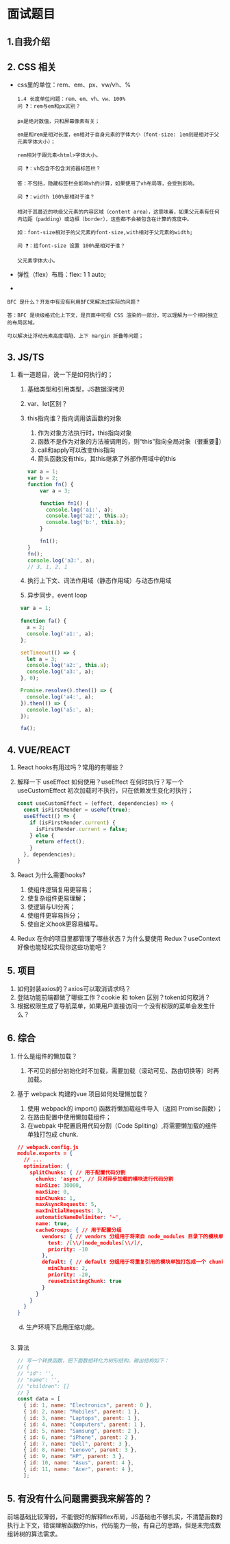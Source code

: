 # 面试题目

## 1.自我介绍

## 2. CSS 相关

- css里的单位：rem、em、px、vw/vh、%

  ```
  1.4 长度单位问题：rem、em、vh、vw、100%
  问 ❓：rem与em和px区别？
  
  px是绝对数值，只和屏幕像素有关；
  
  em是和rem是相对长度，em相对于自身元素的字体大小（font-size: 1em则是相对于父元素字体大小）；
  
  rem相对于跟元素<html>字体大小。
  
  问 ❓：vh包含不包含浏览器标签栏？
  
  答：不包括，隐藏标签栏会影响vh的计算，如果使用了vh布局等，会受到影响。
  
  问 ❓：width 100%是相对于谁？
  
  相对于其最近的块级父元素的内容区域（content area），这意味着，如果父元素有任何内边距（padding）或边框（border），这些都不会被包含在计算的宽度中。
  
  如：font-size相对于的父元素的font-size,with相对于父元素的width;
  
  问 ❓：给font-size 设置 100%是相对于谁？
  
  父元素字体大小。
  ```

  
- 弹性（flex）布局：flex: 1 1 auto;

- 

  ```
  BFC 是什么？开发中有没有利用BFC来解决过实际的问题？
  
  答：BFC 是块级格式化上下文，是页面中可视 CSS 渲染的一部分，可以理解为一个相对独立的布局区域。
  
  可以解决让浮动元素高度塌陷、上下 margin 折叠等问题；
  ```

## 3. JS/TS

1. 看一道题目，说一下是如何执行的；
   1. 基础类型和引用类型，JS数据深拷贝
   2. var、let区别？
   3. this指向谁？指向调用该函数的对象
   
      1. 作为对象方法执行时，this指向对象
      2. 函数不是作为对象的方法被调用的，则“this”指向全局对象（很重要🌟）
      3. call和apply可以改变this指向
      4. 箭头函数没有this，其this继承了外部作用域中的this
   
      ```js
      var a = 1;
      var b = 2;
      function fn() {
          var a = 3;

          function fn1() {
            console.log('a1:', a);
            console.log('a2:', this.a);
            console.log('b:', this.b);
          }

          fn1();
      }
      fn();
      console.log('a3:', a);
      // 3, 1, 2, 1
      ```
   
      
   4. 执行上下文、词法作用域（静态作用域）与动态作用域
   5. 异步同步，event loop
   
   ```javascript
    var a = 1;
      
    function fa() {
      a = 2;
      console.log('a1:', a);
    };

    setTimeout(() => {
      let a = 3;
      console.log('a2:', this.a);
      console.log('a3:', a);
    }, 0);

    Promise.resolve().then(() => {
      console.log('a4:', a);
    }).then(() => {
      console.log('a5:', a);
    });

    fa();
   ```
   
   

## 4. VUE/REACT

1. React hooks有用过吗？常用的有哪些？

2. 解释一下 useEffect 如何使用？useEffect 在何时执行？写一个useCustomEffect 初次加载时不执行，只在依赖发生变化时执行；
  
    ```javascript
    const useCustomEffect = (effect, dependencies) => {
      const isFirstRender = useRef(true);
      useEffect(() => {
        if (isFirstRender.current) {
          isFirstRender.current = false;
        } else {
          return effect();
        }
      }, dependencies);
    }
    ```

3. React 为什么需要hooks? 
  
   1. 使组件逻辑复用更容易；
   2. 使复杂组件更易理解；
   3. 使逻辑与UI分离；
   4. 使组件更容易拆分；
   5. 使自定义hook更容易编写。

4. Redux 在你的项目里都管理了哪些状态？为什么要使用 Redux？useContext 好像也能轻松实现你这些功能吧？



## 5. 项目

1. 如何封装axios的？axios可以取消请求吗？
2. 登陆功能前端都做了哪些工作？cookie 和 token 区别？token如何取消？
3. 根据权限生成了导航菜单，如果用户直接访问一个没有权限的菜单会发生什么？

## 6. 综合

1. 什么是组件的懒加载？

   1. 不可见的部分初始化时不加载，需要加载（滚动可见、路由切换等）时再加载。

2. 基于 webpack 构建的vue 项目如何处理懒加载？

   1. 使用 webpack的 import() 函数将懒加载组件导入（返回 Promise函数）；
   2. 在路由配置中使用懒加载组件；
   3. 在webpak 中配置启用代码分割（Code Spliting）,将需要懒加载的组件单独打包成 chunk.

   ```json
   // webpack.config.js
   module.exports = {
     // ...
     optimization: {
       splitChunks: { // 用于配置代码分割
         chunks: 'async', // 只对异步加载的模块进行代码分割
         minSize: 30000,
         maxSize: 0,
         minChunks: 1,
         maxAsyncRequests: 5,
         maxInitialRequests: 3,
         automaticNameDelimiter: '~',
         name: true,
         cacheGroups: { // 用于配置分组
           vendors: { // vendors 分组用于将来自 node_modules 目录下的模块单独打包成一个 chunk
             test: /[\\/]node_modules[\\/]/,
             priority: -10
           },
           default: { // default 分组用于将重复引用的模块单独打包成一个 chunk
             minChunks: 2,
             priority: -20,
             reuseExistingChunk: true
           }
         }
       }
     }
   }
   ```

   

   ​		d. 生产环境下启用压缩功能。

   ```
   
   ```

   

3. 算法

   ```javascript
   // 写一个转换函数，把下面数组转化为树形结构。输出结构如下：
   // {
   // "id": '',
   // "name": '',
   // "children": []
   // }
   const data = [
     { id: 1, name: "Electronics", parent: 0 },
     { id: 2, name: "Mobiles", parent: 1 },
     { id: 3, name: "Laptops", parent: 1 },
     { id: 4, name: "Computers", parent: 1 },
     { id: 5, name: "Samsung", parent: 2 },
     { id: 6, name: "iPhone", parent: 2 },
     { id: 7, name: "Dell", parent: 3 },
     { id: 8, name: "Lenovo", parent: 3 },
     { id: 9, name: "HP", parent: 3 },
     { id: 10, name: "Asus", parent: 4 },
     { id: 11, name: "Acer", parent: 4 },
     ];
   ```


## 5. 有没有什么问题需要我来解答的？

前端基础比较薄弱，不能很好的解释flex布局，JS基础也不够扎实，不清楚函数的执行上下文，错误理解函数的this，代码能力一般，有自己的思路，但是未完成数组转树的算法需求。